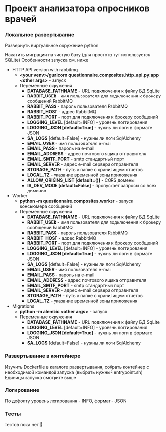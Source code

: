 # Проект анализатора опросников врачей

### Локальное развертывание

Развернуть виртуальное окружение python

Накатить миграции на чистую базу (для простоты тут используется SQLite)
Особенности запуска см. ниже

- HTTP API version with rabbitmq
    - **\<your venv\>/gunicorn questionnaire.composites.http_api.py:app \<other
      args\>** - запуск
    - Переменные окружения
        - **DATABASE_PATHNAME** - URL подключения к файлу БД SqLite
        - **RABBIT_USER** - имя пользователя для подключения к брокеру сообщений RabbitMQ
        - **RABBIT_PASS** - пароль пользователя RabbitMQ
        - **RABBIT_HOST** - адрес RabbitMQ
        - **RABBIT_PORT** - порт для подключения к брокеру сообщений
        - **LOGGING_LEVEL** [default=INFO] - уровень логгирования
        - **LOGGING_JSON [default=True]** - нужны ли логи в формате JSON
        - **SA_LOGS** [default=False] - нужны ли логи SqlAlchemy
        - **EMAIL_USER** - имя пользователя e-mail
        - **EMAIL_PASS** - пароль на e-mail
        - **EMAIL_ADDRESS** - адрес почтового ящика отправителя
        - **EMAIL_SMTP_PORT** - smtp стандартный порт
        - **EMAIL_SERVER** - адрес e-mail сервера отправителя
        - **STORAGE_PATH** - путь к папке с хранилищем отчетов
        - **LOCAL_TZ** - указание временной зоны приложения
        - **ALLOW_ORIGINS_LIST [default=()]** - CORS домены
        - **IS_DEV_MODE [default=False]** - пропускает запросы со всех доменов
- Worker
    - **python -m questionnaire.composites.worker** - запуск консьюмера
      сообщений
    - Переменные окружения
        - **DATABASE_PATHNAME** - URL подключения к файлу БД SqLite
        - **RABBIT_USER** - имя пользователя для подключения к брокеру сообщений RabbitMQ
        - **RABBIT_PASS** - пароль пользователя RabbitMQ
        - **RABBIT_HOST** - адрес RabbitMQ
        - **RABBIT_PORT** - порт для подключения к брокеру сообщений
        - **LOGGING_LEVEL** [default=INFO] - уровень логгирования
        - **LOGGING_JSON [default=True]** - нужны ли логи в формате JSON
        - **SA_LOGS** [default=False] - нужны ли логи SqlAlchemy
        - **EMAIL_USER** - имя пользователя e-mail
        - **EMAIL_PASS** - пароль на e-mail
        - **EMAIL_ADDRESS** - адрес почтового ящика отправителя
        - **EMAIL_SMTP_PORT** - smtp стандартный порт
        - **EMAIL_SERVER** - адрес e-mail сервера отправителя
        - **STORAGE_PATH** - путь к папке с хранилищем отчетов
        - **LOCAL_TZ** - указание временной зоны приложения
- Migrations
    - **python -m alembic \<other args\>** - запуск
    - Переменные окружения
        - **DATABASE_PATHNAME** - URL подключения к файлу БД SqLite
        - **LOGGING_LEVEL** [default=INFO] - уровень логгирования
        - **LOGGING_JSON [default=True]** - нужны ли логи в формате JSON
        - **SA_LOGS** [default=False] - нужны ли логи SqlAlchemy

### Развертывание в контейнере

Изучить Dockerfile в каталоге развертывания, собрать контейнер с необходимой
командой запуска (выбрать нужный entrypoint.sh)
Единицы запуска смотрите выше

### Логирование

По дефолту уровень логирования - INFO, формат - JSON

### Тесты

тестов пока нет 🤷